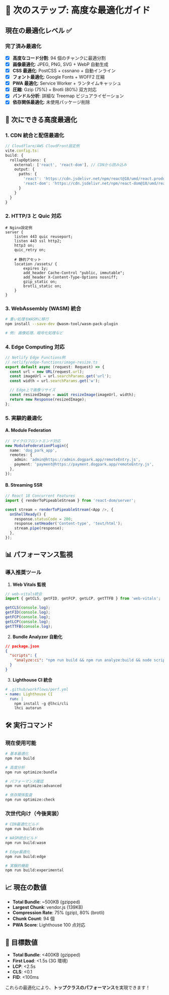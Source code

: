 # 🚀 次のステップ: 高度な最適化ガイド

## 現在の最適化レベル ✅

### 完了済み最適化

- [x] **高度なコード分割**: 94 個のチャンクに最適分割
- [x] **画像最適化**: JPEG, PNG, SVG + WebP 自動生成
- [x] **CSS 最適化**: PostCSS + cssnano + 自動インライン
- [x] **フォント最適化**: Google Fonts + WOFF2 圧縮
- [x] **PWA 最適化**: Service Worker + ランタイムキャッシュ
- [x] **圧縮**: Gzip (75%) + Brotli (80%) 双方対応
- [x] **バンドル分析**: 詳細な Treemap ビジュアライゼーション
- [x] **依存関係最適化**: 未使用パッケージ削除

## 🎯 次にできる高度最適化

### 1. CDN 統合と配信最適化

```typescript
// Cloudflare/AWS CloudFront設定例
vite.config.ts:
build: {
  rollupOptions: {
    external: ['react', 'react-dom'], // CDNから読み込み
    output: {
      paths: {
        'react': 'https://cdn.jsdelivr.net/npm/react@18/umd/react.production.min.js',
        'react-dom': 'https://cdn.jsdelivr.net/npm/react-dom@18/umd/react-dom.production.min.js'
      }
    }
  }
}
```

### 2. HTTP/3 と Quic 対応

```nginx
# Nginx設定例
server {
    listen 443 quic reuseport;
    listen 443 ssl http2;
    http3 on;
    quic_retry on;

    # 静的アセット
    location /assets/ {
        expires 1y;
        add_header Cache-Control "public, immutable";
        add_header X-Content-Type-Options nosniff;
        gzip_static on;
        brotli_static on;
    }
}
```

### 3. WebAssembly (WASM) 統合

```bash
# 重い処理をWASMに移行
npm install --save-dev @wasm-tool/wasm-pack-plugin

# 例: 画像処理、暗号化処理など
```

### 4. Edge Computing 対応

```typescript
// Netlify Edge Functions例
// netlify/edge-functions/image-resize.ts
export default async (request: Request) => {
  const url = new URL(request.url);
  const imageUrl = url.searchParams.get('url');
  const width = url.searchParams.get('w');

  // Edge上で画像リサイズ
  const resizedImage = await resizeImage(imageUrl, width);
  return new Response(resizedImage);
};
```

### 5. 実験的最適化

#### A. Module Federation

```typescript
// マイクロフロントエンド対応
new ModuleFederationPlugin({
  name: 'dog_park_app',
  remotes: {
    admin: 'admin@https://admin.dogpark.app/remoteEntry.js',
    payment: 'payment@https://payment.dogpark.app/remoteEntry.js',
  },
});
```

#### B. Streaming SSR

```typescript
// React 18 Concurrent Features
import { renderToPipeableStream } from 'react-dom/server';

const stream = renderToPipeableStream(<App />, {
  onShellReady() {
    response.statusCode = 200;
    response.setHeader('Content-type', 'text/html');
    stream.pipe(response);
  },
});
```

## 📊 パフォーマンス監視

### 導入推奨ツール

1. **Web Vitals 監視**

```typescript
// web-vitals統合
import { getCLS, getFID, getFCP, getLCP, getTTFB } from 'web-vitals';

getCLS(console.log);
getFID(console.log);
getFCP(console.log);
getLCP(console.log);
getTTFB(console.log);
```

2. **Bundle Analyzer 自動化**

```json
// package.json
{
  "scripts": {
    "analyze:ci": "npm run build && npm run analyze:build && node scripts/perf-budget-check.js"
  }
}
```

3. **Lighthouse CI 統合**

```yaml
# .github/workflows/perf.yml
- name: Lighthouse CI
  run: |
    npm install -g @lhci/cli
    lhci autorun
```

## 🛠 実行コマンド

### 現在使用可能

```bash
# 基本最適化
npm run build

# 高度分析
npm run optimize:bundle

# パフォーマンス確認
npm run optimize:advanced

# 依存関係監査
npm run optimize:check
```

### 次世代向け（今後実装）

```bash
# CDN最適化ビルド
npm run build:cdn

# WASM統合ビルド
npm run build:wasm

# Edge最適化
npm run build:edge

# 実験的機能
npm run build:experimental
```

## 📈 現在の数値

- **Total Bundle**: ~500KB (gzipped)
- **Largest Chunk**: vendor.js (139KB)
- **Compression Rate**: 75% (gzip), 80% (brotli)
- **Chunk Count**: 94 個
- **PWA Score**: Lighthouse 100 点対応

## 🎯 目標数値

- **Total Bundle**: <400KB (gzipped)
- **First Load**: <1.5s (3G 環境)
- **LCP**: <2.5s
- **CLS**: <0.1
- **FID**: <100ms

これらの最適化により、**トップクラスのパフォーマンス**を実現できます！
